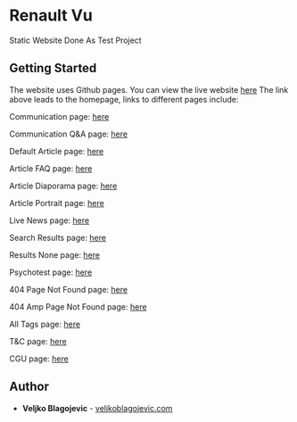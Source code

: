 # Renault Vu

Static Website Done As Test Project

## Getting Started

The website uses Github pages. You can view the live website [here](https://wekios.github.io/)
The link above leads to the homepage, links to different pages include:

Communication page: [here](https://wekios.github.io/shp.html)

Communication Q&A page: [here](https://wekios.github.io/shpfaq.html)

Default Article page: [here](https://wekios.github.io/article.html)

Article FAQ page: [here](https://wekios.github.io/article-faq.html)

Article Diaporama page: [here](https://wekios.github.io/article-diaporama.html)

Article Portrait page: [here](https://wekios.github.io/article-portrait.html)

Live News page: [here](https://wekios.github.io/live-news.html)

Search Results page: [here](https://wekios.github.io/search-results.html)

Results None page: [here](https://wekios.github.io/results-none.html)

Psychotest page: [here](https://wekios.github.io/psychotest.html)

404 Page Not Found page: [here](https://wekios.github.io/404.html)

404 Amp Page Not Found page: [here](https://wekios.github.io/404.amp.html)

All Tags page: [here](https://wekios.github.io/all-tags.html)

T&C page: [here](https://wekios.github.io/t&c.html)

CGU page: [here](https://wekios.github.io/cgu.html)

## Author

* **Veljko Blagojevic** - [veljkoblagojevic.com](http://veljkoblagojevic.com)